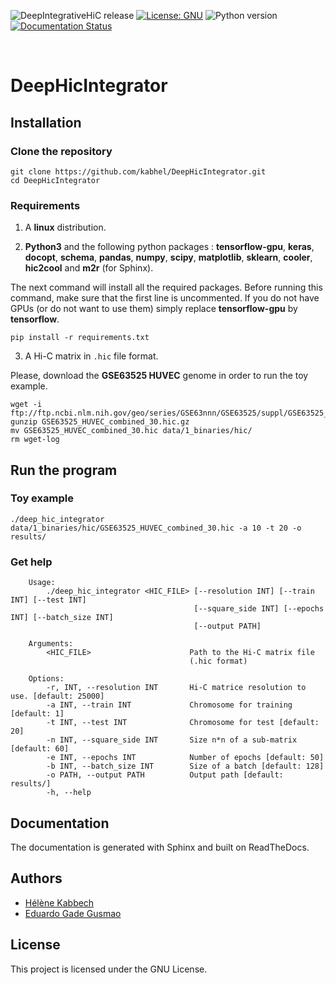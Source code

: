![DeepIntegrativeHiC release](https://img.shields.io/badge/DeepIntegrativeHiC-v0.1-blue.svg)
[![License: GNU](https://img.shields.io/badge/License-GNU-yellow.svg)](https://opensource.org/licenses/gpl-license)
![Python version](https://img.shields.io/badge/python-3-brightgreen.svg)
[![Documentation Status](https://readthedocs.org/projects/deephicintegrator/badge/?version=latest)](https://deephicintegrator.readthedocs.io/en/latest/?badge=latest)


<br>

# DeepHicIntegrator

## Installation

### Clone the repository
```
git clone https://github.com/kabhel/DeepHicIntegrator.git
cd DeepHicIntegrator
```

### Requirements

1. A **linux** distribution.

2. **Python3** and the following python packages : **tensorflow-gpu**, **keras**, **docopt**, **schema**, **pandas**, **numpy**, **scipy**, **matplotlib**, **sklearn**, **cooler**, **hic2cool** and **m2r** (for Sphinx).

The next command will install all the required packages. Before running this command, make sure that the first line is uncommented. If you do not have GPUs (or do not want to use them) simply replace **tensorflow-gpu** by **tensorflow**.

```
pip install -r requirements.txt
```

3. A Hi-C matrix in `.hic` file format.

Please, download the **GSE63525 HUVEC** genome in order to run the toy example.

```
wget -i ftp://ftp.ncbi.nlm.nih.gov/geo/series/GSE63nnn/GSE63525/suppl/GSE63525_HUVEC_combined_30.hic.gz
gunzip GSE63525_HUVEC_combined_30.hic.gz
mv GSE63525_HUVEC_combined_30.hic data/1_binaries/hic/
rm wget-log
```

## Run the program

### Toy example

```
./deep_hic_integrator data/1_binaries/hic/GSE63525_HUVEC_combined_30.hic -a 10 -t 20 -o results/
```

### Get help
```
    Usage:
        ./deep_hic_integrator <HIC_FILE> [--resolution INT] [--train INT] [--test INT]
                                         [--square_side INT] [--epochs INT] [--batch_size INT]
                                         [--output PATH]

    Arguments:
        <HIC_FILE>                      Path to the Hi-C matrix file
                                        (.hic format)

    Options:
        -r, INT, --resolution INT       Hi-C matrice resolution to use. [default: 25000]
        -a INT, --train INT             Chromosome for training [default: 1]
        -t INT, --test INT              Chromosome for test [default: 20]
        -n INT, --square_side INT       Size n*n of a sub-matrix [default: 60]
        -e INT, --epochs INT            Number of epochs [default: 50]
        -b INT, --batch_size INT        Size of a batch [default: 128]
        -o PATH, --output PATH          Output path [default: results/]
        -h, --help  
```

## Documentation

The documentation is generated with Sphinx and built on ReadTheDocs.


## Authors

- [Hélène Kabbech](https://github.com/kabhel)
- [Eduardo Gade Gusmao](https://github.com/eggduzao)

## License

This project is licensed under the GNU License.